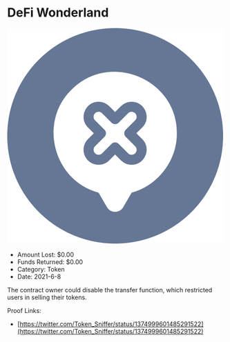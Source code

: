 # DeFi Wonderland
![DeFi Wonderland](/rektimages/DeFi-Wonderland.png)
- Amount Lost: $0.00
- Funds Returned: $0.00
- Category: Token
- Date: 2021-6-8

The contract owner could disable the transfer function, which restricted users in selling their tokens.


Proof Links:
- [https://twitter.com/Token_Sniffer/status/1374999601485291522](https://twitter.com/Token_Sniffer/status/1374999601485291522)


